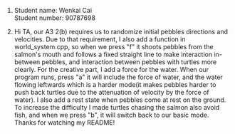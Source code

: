 1. Student name: Wenkai Cai  
   Student number: 90787698


2. Hi TA, our A3 2(b) requires us to randomize initial pebbles directions and velocities. Due to that requirement, I also add a function in 
world_system.cpp, so when we press "f" it shoots pebbles from the salmon's mouth and follows a fixed straight line to make interaction in-between
pebbles, and interaction between pebbles with turtles more clearly.
For the creative part, I add a force for the water. When our program runs, press "a" it will include the force of water, and the water flowing leftwards 
which is a harder mode(it makes pebbles harder to push back turtles due to the attenuation of velocity by the force of water). I also add a rest state 
when pebbles come at rest on the ground. To increase the difficulty I made turtles chasing the salmon also avoid fish, and when we press "b", it will 
switch back to our basic mode. Thanks for watching my README!